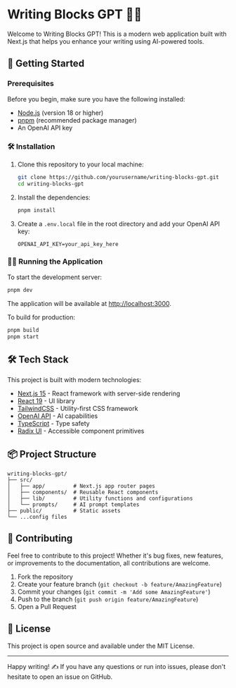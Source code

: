 # Writing Blocks GPT 📝✨

Welcome to Writing Blocks GPT! This is a modern web application built with Next.js that helps you enhance your writing using AI-powered tools.

## 🚀 Getting Started

### Prerequisites

Before you begin, make sure you have the following installed:

- [Node.js](https://nodejs.org/) (version 18 or higher)
- [pnpm](https://pnpm.io/) (recommended package manager)
- An OpenAI API key

### 🛠️ Installation

1. Clone this repository to your local machine:

   ```bash
   git clone https://github.com/yourusername/writing-blocks-gpt.git
   cd writing-blocks-gpt
   ```

2. Install the dependencies:

   ```bash
   pnpm install
   ```

3. Create a `.env.local` file in the root directory and add your OpenAI API key:
   ```
   OPENAI_API_KEY=your_api_key_here
   ```

### 🏃‍♂️ Running the Application

To start the development server:

```bash
pnpm dev
```

The application will be available at [http://localhost:3000](http://localhost:3000).

To build for production:

```bash
pnpm build
pnpm start
```

## 🛠️ Tech Stack

This project is built with modern technologies:

- [Next.js 15](https://nextjs.org/) - React framework with server-side rendering
- [React 19](https://reactjs.org/) - UI library
- [TailwindCSS](https://tailwindcss.com/) - Utility-first CSS framework
- [OpenAI API](https://openai.com/) - AI capabilities
- [TypeScript](https://www.typescriptlang.org/) - Type safety
- [Radix UI](https://www.radix-ui.com/) - Accessible component primitives

## 📦 Project Structure

```
writing-blocks-gpt/
├── src/
│   ├── app/         # Next.js app router pages
│   ├── components/  # Reusable React components
│   ├── lib/         # Utility functions and configurations
│   └── prompts/     # AI prompt templates
├── public/          # Static assets
└── ...config files
```

## 🤝 Contributing

Feel free to contribute to this project! Whether it's bug fixes, new features, or improvements to the documentation, all contributions are welcome.

1. Fork the repository
2. Create your feature branch (`git checkout -b feature/AmazingFeature`)
3. Commit your changes (`git commit -m 'Add some AmazingFeature'`)
4. Push to the branch (`git push origin feature/AmazingFeature`)
5. Open a Pull Request

## 📝 License

This project is open source and available under the MIT License.

---

Happy writing! ✍️ If you have any questions or run into issues, please don't hesitate to open an issue on GitHub.

